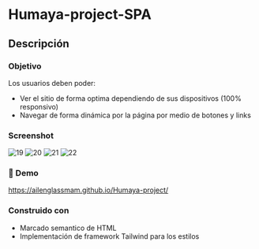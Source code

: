 # Humaya-project-SPA

## Descripción

### Objetivo

Los usuarios deben poder:

- Ver el sitio de forma optima dependiendo de sus dispositivos (100% responsivo)
- Navegar de forma dinámica por la página por medio de botones y links

### Screenshot

![19](https://user-images.githubusercontent.com/110137453/233811585-12e948c9-617f-4fd1-9f1b-574681d47712.jpg)
![20](https://user-images.githubusercontent.com/110137453/233811617-ab4db1d2-6ca7-4d15-ad2a-405e0c1f641e.jpg)
![21](https://user-images.githubusercontent.com/110137453/233811707-16f83bfb-9fc4-47ef-90bc-1aec381cb295.jpg)
![22](https://user-images.githubusercontent.com/110137453/233811710-f11d347b-4f86-4416-b7b1-f7ff88a22153.jpg)

### 🚀 Demo
https://ailenglassmam.github.io/Humaya-project/

### Construido con

- Marcado semantico de HTML
- Implementación de framework Tailwind para los estilos
